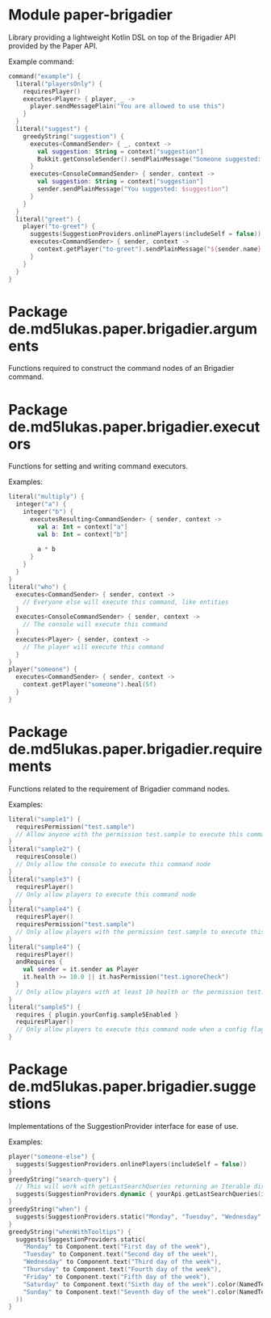 # Module paper-brigadier

Library providing a lightweight Kotlin DSL on top of the Brigadier API provided by the Paper API.

Example command:
```kotlin
command("example") {
  literal("playersOnly") {
    requiresPlayer()
    executes<Player> { player, _ -> 
      player.sendMessagePlain("You are allowed to use this")
    }
  }
  literal("suggest") {
    greedyString("suggestion") {
      executes<CommandSender> { _, context -> 
        val suggestion: String = context["suggestion"]
        Bukkit.getConsoleSender().sendPlainMessage("Someone suggested: $suggestion")
      }
      executes<ConsoleCommandSender> { sender, context ->
        val suggestion: String = context["suggestion"]
        sender.sendPlainMessage("You suggested: $suggestion")
      }
    }
  }
  literal("greet") {
    player("to-greet") {
      suggests(SuggestionProviders.onlinePlayers(includeSelf = false))
      executes<CommandSender> { sender, context -> 
        context.getPlayer("to-greet").sendPlainMessage("${sender.name} is greeting you")
      }
    }
  }
}
```

# Package de.md5lukas.paper.brigadier.arguments

Functions required to construct the command nodes of an Brigadier command.

# Package de.md5lukas.paper.brigadier.executors

Functions for setting and writing command executors.

Examples:
```kotlin
literal("multiply") {
  integer("a") {
    integer("b") {
      executesResulting<CommandSender> { sender, context ->
        val a: Int = context["a"]
        val b: Int = context["b"]
        
        a * b
      }
    }
  }
}
literal("who") {
  executes<CommandSender> { sender, context ->
    // Everyone else will execute this command, like entities
  }
  executes<ConsoleCommandSender> { sender, context ->
    // The console will execute this command
  }
  executes<Player> { sender, context -> 
    // The player will execute this command
  }
}
player("someone") {
  executes<CommandSender> { sender, context ->
    context.getPlayer("someone").heal(5f)
  }
}
```

# Package de.md5lukas.paper.brigadier.requirements

Functions related to the requirement of Brigadier command nodes.

Examples:
```kotlin
literal("sample1") {
  requiresPermission("test.sample")
  // Allow anyone with the permission test.sample to execute this command node
}
literal("sample2") {
  requiresConsole()
  // Only allow the console to execute this command node
}
literal("sample3") {
  requiresPlayer()
  // Only allow players to execute this command node
}
literal("sample4") {
  requiresPlayer()
  requiresPermission("test.sample")
  // Only allow players with the permission test.sample to execute this command node
}
literal("sample4") {
  requiresPlayer()
  andRequires {
    val sender = it.sender as Player
    it.health >= 10.0 || it.hasPermission("test.ignoreCheck")
  }
  // Only allow players with at least 10 health or the permission test.sample to execute this command node
}
literal("sample5") {
  requires { plugin.yourConfig.sample5Enabled }
  requiresPlayer()
  // Only allow players to execute this command node when a config flag is true
}
```

# Package de.md5lukas.paper.brigadier.suggestions

Implementations of the SuggestionProvider interface for ease of use.

Examples:
```kotlin
player("someone-else") {
  suggests(SuggestionProviders.onlinePlayers(includeSelf = false))
}
greedyString("search-query") {
  // This will work with getLastSearchQueries returning an Iterable directly or in a CompletableFuture
  suggests(SuggestionProviders.dynamic { yourApi.getLastSearchQueries(it.sender) })
}
greedyString("when") {
  suggests(SuggestionProviders.static("Monday", "Tuesday", "Wednesday", "Thursday", "Friday", "Saturday", "Sunday"))
}
greedyString("whenWithTooltips") {
  suggests(SuggestionProviders.static(
    "Monday" to Component.text("First day of the week"),
    "Tuesday" to Component.text("Second day of the week"),
    "Wednesday" to Component.text("Third day of the week"),
    "Thursday" to Component.text("Fourth day of the week"),
    "Friday" to Component.text("Fifth day of the week"),
    "Saturday" to Component.text("Sixth day of the week").color(NamedTextColor.GOLD),
    "Sunday" to Component.text("Seventh day of the week").color(NamedTextColor.GOLD),
  ))
}
```